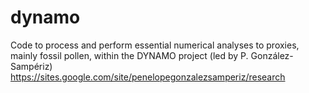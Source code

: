 # dynamo
Code to process and perform essential numerical analyses to proxies, mainly fossil pollen, within the DYNAMO project (led by P. González-Sampériz) https://sites.google.com/site/penelopegonzalezsamperiz/research
